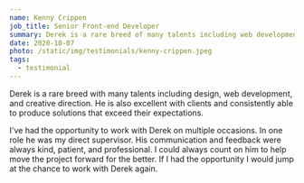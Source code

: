 ```yaml
---
name: Kenny Crippen
job_title: Senior Front-end Developer
summary: Derek is a rare breed of many talents including web development, design, and creative direction.
date: 2020-10-07
photo: /static/img/testimonials/kenny-crippen.jpeg
tags:
  - testimonial
---
```


Derek is a rare breed with many talents including design, web development, and creative direction. He is also excellent with clients and consistently able to produce solutions that exceed their expectations. 

I've had the opportunity to work with Derek on multiple occasions. In one role he was my direct supervisor. His communication and feedback were always kind, patient, and professional. I could always count on him to help move the project forward for the better. If I had the opportunity I would jump at the chance to work with Derek again.
